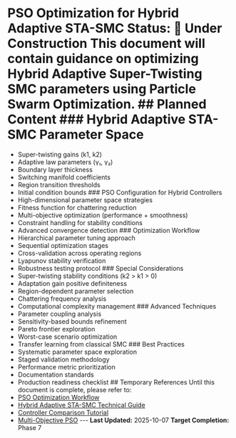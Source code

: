 # PSO Optimization for Hybrid Adaptive STA-SMC **Status:** 🚧 Under Construction This document will contain guidance on optimizing Hybrid Adaptive Super-Twisting SMC parameters using Particle Swarm Optimization. ## Planned Content ### Hybrid Adaptive STA-SMC Parameter Space
- Super-twisting gains (k1, k2)
- Adaptive law parameters (γ₁, γ₂)
- Boundary layer thickness
- Switching manifold coefficients
- Region transition thresholds
- Initial condition bounds ### PSO Configuration for Hybrid Controllers
- High-dimensional parameter space strategies
- Fitness function for chattering reduction
- Multi-objective optimization (performance + smoothness)
- Constraint handling for stability conditions
- Advanced convergence detection ### Optimization Workflow
- Hierarchical parameter tuning approach
- Sequential optimization stages
- Cross-validation across operating regions
- Lyapunov stability verification
- Robustness testing protocol ### Special Considerations
- Super-twisting stability conditions (k2 > k1 > 0)
- Adaptation gain positive definiteness
- Region-dependent parameter selection
- Chattering frequency analysis
- Computational complexity management ### Advanced Techniques
- Parameter coupling analysis
- Sensitivity-based bounds refinement
- Pareto frontier exploration
- Worst-case scenario optimization
- Transfer learning from classical SMC ### Best Practices
- Systematic parameter space exploration
- Staged validation methodology
- Performance metric prioritization
- Documentation standards
- Production readiness checklist ## Temporary References Until this document is complete, please refer to:
- [PSO Optimization Workflow](pso-optimization-workflow.md)
- [Hybrid Adaptive STA-SMC Technical Guide](../../controllers/hybrid_smc_technical_guide.md)
- [Controller Comparison Tutorial](../tutorials/tutorial-02-controller-comparison.md)
- [Multi-Objective PSO](../../reference/optimization/algorithms_multi_objective_pso.md) --- **Last Updated:** 2025-10-07
**Target Completion:** Phase 7
